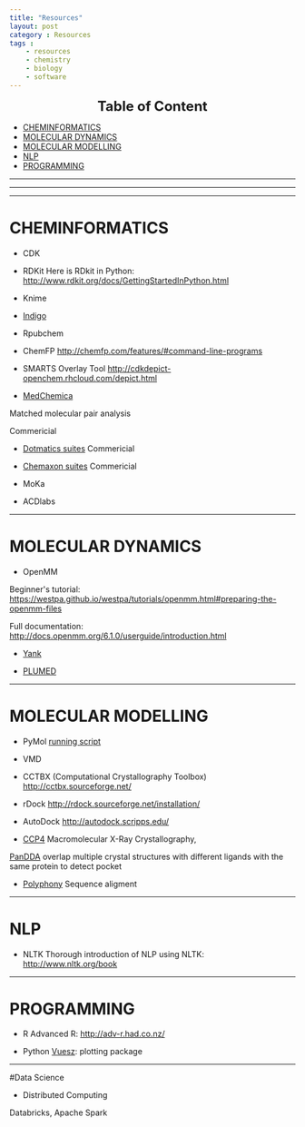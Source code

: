 ```yaml
---
title: "Resources"
layout: post
category : Resources
tags :
    - resources
    - chemistry
    - biology
    - software
---
```

<center>
 <b> <font size="5">Table of Content </font> </b>
</center>

<!-- TOC depthFrom:1 depthTo:6 withLinks:1 updateOnSave:1 orderedList:0 -->

- [CHEMINFORMATICS](#cheminformatics)
- [MOLECULAR DYNAMICS](#molecular-dynamics)
- [MOLECULAR MODELLING](#molecular-modelling)
- [NLP](#nlp)
- [PROGRAMMING](#programming)

<!-- /TOC -->
---
---
---


# CHEMINFORMATICS
* CDK

* RDKit
Here is RDkit in Python:
<http://www.rdkit.org/docs/GettingStartedInPython.html>

* Knime

* [Indigo](https://github.com/epam/Indigo)

* Rpubchem

* ChemFP
http://chemfp.com/features/#command-line-programs

* SMARTS Overlay Tool
<http://cdkdepict-openchem.rhcloud.com/depict.html>


* [MedChemica](http://www.medchemica.com/publications.html)

Matched molecular pair analysis

Commericial


* [Dotmatics suites](http://www.dotmatics.com/products/solutions/your-industry/chemistry/)
Commericial

* [Chemaxon suites](https://docs.chemaxon.com/display/docs/JChem+Chemical+Database+Concepts)
Commericial


* MoKa

* ACDlabs
---

# MOLECULAR DYNAMICS
* OpenMM

Beginner's tutorial:
<https://westpa.github.io/westpa/tutorials/openmm.html#preparing-the-openmm-files>



Full documentation:
<http://docs.openmm.org/6.1.0/userguide/introduction.html>

* [Yank](http://getyank.org/latest/)

* [PLUMED](http://plumed.github.io/doc-v2.2/user-doc/html/_group.html)


---

# MOLECULAR MODELLING
* PyMol
[running script](https://pymolwiki.org/index.php/Running_Scripts)

* VMD


* CCTBX (Computational Crystallography Toolbox)
http://cctbx.sourceforge.net/

* rDock
http://rdock.sourceforge.net/installation/

* AutoDock
http://autodock.scripps.edu/


* [CCP4](http://www.ccp4.ac.uk/download/index.php#os=windows)
Macromolecular X-Ray Crystallography,

[PanDDA](http://pandda.bitbucket.org/index.html#install) overlap multiple crystal structures with different ligands with the same protein to detect pocket


* [Polyphony](http://wrpitt.bitbucket.org/polyphony/index.html)
Sequence aligment
---

# NLP
* NLTK
Thorough introduction of NLP using NLTK:
<http://www.nltk.org/book>

---

# PROGRAMMING
* R
Advanced R:
<http://adv-r.had.co.nz/>

* Python
[Vuesz](http://home.gna.org/veusz/): plotting package
---

#Data Science

* Distributed Computing

Databricks, Apache Spark
